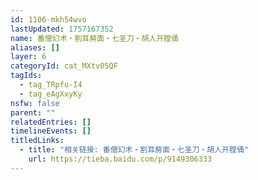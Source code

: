 ```yaml
---
id: 1106-mkh54wvo
lastUpdated: 1757167352
name: 番僧幻术・割耳剺面・七圣刀・胡人开膛俑
aliases: []
layer: 6
categoryId: cat_MXtv05QF
tagIds:
  - tag_TRpfu-I4
  - tag_eAgXxyKy
nsfw: false
parent: ""
relatedEntries: []
timelineEvents: []
titledLinks:
  - title: "相关链接: 番僧幻术・割耳剺面・七圣刀・胡人开膛俑"
    url: https://tieba.baidu.com/p/9149306333
---
```


